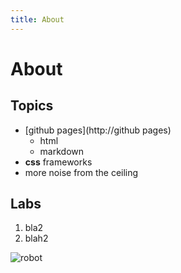 ```yaml
---
title: About
---
```


# About

## Topics

* [github pages](http://github pages)
	* html
	* markdown
* __css__ frameworks
* more noise from the ceiling

## Labs

1. bla2
2. blah2

![robot](http://www.capitolnerd.files.wordpress.com/2010/06/roberto2.jpg)